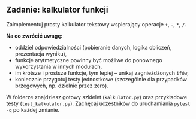## Zadanie: kalkulator funkcji

Zaimplementuj prosty kalkulator tekstowy wspierający operacje `+`, `-`, `*`, `/`.

**Na co zwrócić uwagę:**

- oddziel odpowiedzialności (pobieranie danych, logika obliczeń, prezentacja wyniku),
- funkcje arytmetyczne powinny być możliwe do ponownego wykorzystania w innych modułach,
- im krótsze i prostsze funkcje, tym lepiej – unikaj zagnieżdżonych `ifów`,
- koniecznie przygotuj testy jednostkowe (szczególnie dla przypadków brzegowych, np. dzielnie przez zero).

W folderze znajdziesz gotowy szkielet (`kalkulator.py`) oraz przykładowe testy (`test_kalkulator.py`). Zachęcaj uczestników do uruchamiania `pytest -q` po każdej zmianie.
